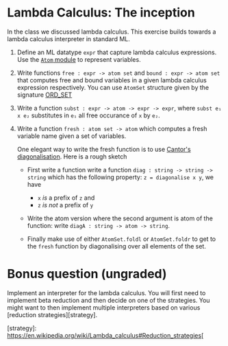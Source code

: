 # Lambda Calculus: The inception

In the class we discussed lambda calculus. This exercise builds
towards a lambda calculus interpreter in standard ML.

1. Define an ML datatype `expr` that capture lambda calculus
   expressions. Use the [`Atom` module][atom] to represent variables.

2. Write functions `free : expr -> atom set` and `bound : expr -> atom
   set` that computes free and bound variables in a given lambda
   calculus expression respectively. You can use `AtomSet` structure
   given by the signature [ORD_SET][sets]

3. Write a function `subst : expr -> atom -> expr -> expr`, where
   `subst e₁ x e₂` substitutes in `e₁` all free occurance of `x` by
   `e₂`.

4. Write a function `fresh : atom set -> atom` which computes a fresh
   variable name given a set of variables.

   One elegant way to write the fresh function is to use [Cantor's
   diagonalisation][diagonalisation]. Here is a rough sketch

   * First write a function write a function
     `diag : string -> string -> string` which has the following property:
	 `z = diagonalise x y`, we have

      - `x` _is_ a prefix of `z` and
	  - `z` _is not_ a prefix of `y`

   * Write the atom version where the second argument is atom
     of the function: write `diagA : string -> atom -> string`.

   * Finally make use of either `AtomSet.foldl` or `AtomSet.foldr` to
	 get to the `fresh` function by diagonalising over all elements of
	 the set.

# Bonus question (ungraded)

Implement an interpreter for the lambda calculus. You will first need
to implement beta reduction and then decide on one of the
strategies. You might want to then implement multiple interpreters
based on various [reduction strategies][strategy].

[diagonalisation]: <https://en.wikipedia.org/wiki/Cantor%27s_diagonal_argument>
[atom]: <https://www.classes.cs.uchicago.edu/archive/2015/spring/22620-1/atom-sig.html>
[sets]: <https://www.classes.cs.uchicago.edu/archive/2015/spring/22620-1/ord-set-sig.html>

[strategy]: <https://en.wikipedia.org/wiki/Lambda_calculus#Reduction_strategies>[
